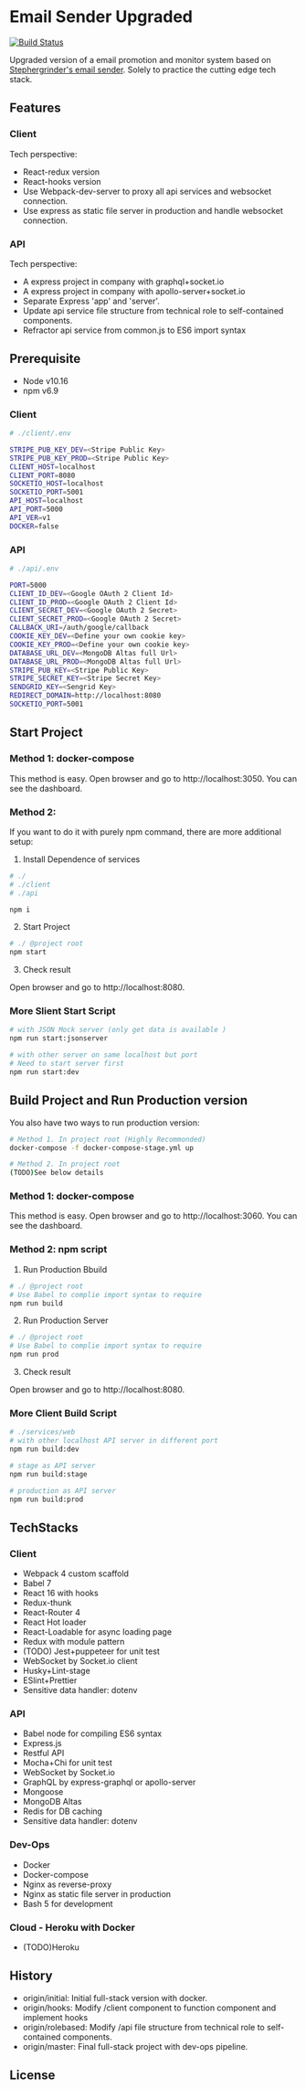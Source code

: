 # Email Sender Upgraded

[![Build Status](https://travis-ci.org/DanielLin9406/fullstack-emailSender-upgraded.svg?branch=master)](https://travis-ci.org/DanielLin9406/fullstack-emailSender-upgraded)

Upgraded version of a email promotion and monitor system based on [Stephergrinder's email sender](https://github.com/StephenGrider/FullstackReactCode). Solely to practice the cutting edge tech stack.

## Features

### Client

Tech perspective:

- React-redux version
- React-hooks version
- Use Webpack-dev-server to proxy all api services and websocket connection.
- Use express as static file server in production and handle websocket connection.

### API

Tech perspective:

- A express project in company with graphql+socket.io
- A express project in company with apollo-server+socket.io
- Separate Express 'app' and 'server'.
- Update api service file structure from technical role to self-contained components.
- Refractor api service from common.js to ES6 import syntax

## Prerequisite

- Node v10.16
- npm v6.9

### Client

```bash
# ./client/.env

STRIPE_PUB_KEY_DEV=<Stripe Public Key>
STRIPE_PUB_KEY_PROD=<Stripe Public Key>
CLIENT_HOST=localhost
CLIENT_PORT=8080
SOCKETIO_HOST=localhost
SOCKETIO_PORT=5001
API_HOST=localhost
API_PORT=5000
API_VER=v1
DOCKER=false
```

### API

```bash
# ./api/.env

PORT=5000
CLIENT_ID_DEV=<Google OAuth 2 Client Id>
CLIENT_ID_PROD=<Google OAuth 2 Client Id>
CLIENT_SECRET_DEV=<Google OAuth 2 Secret>
CLIENT_SECRET_PROD=<Google OAuth 2 Secret>
CALLBACK_URI=/auth/google/callback
COOKIE_KEY_DEV=<Define your own cookie key>
COOKIE_KEY_PROD=<Define your own cookie key>
DATABASE_URL_DEV=<MongoDB Altas full Url>
DATABASE_URL_PROD=<MongoDB Altas full Url>
STRIPE_PUB_KEY=<Stripe Public Key>
STRIPE_SECRET_KEY=<Stripe Secret Key>
SENDGRID_KEY=<Sengrid Key>
REDIRECT_DOMAIN=http://localhost:8080
SOCKETIO_PORT=5001

```

## Start Project

### Method 1: docker-compose

This method is easy.
Open browser and go to http://localhost:3050.
You can see the dashboard.

### Method 2:

If you want to do it with purely npm command, there are more additional setup:

1. Install Dependence of services

```bash
# ./
# ./client
# ./api

npm i
```

2. Start Project

```bash
# ./ @project root
npm start
```

3. Check result

Open browser and go to http://localhost:8080.

### More Slient Start Script

```bash
# with JSON Mock server (only get data is available )
npm run start:jsonserver

# with other server on same localhost but port
# Need to start server first
npm run start:dev
```

## Build Project and Run Production version

You also have two ways to run production version:

```bash
# Method 1. In project root (Highly Recommonded)
docker-compose -f docker-compose-stage.yml up

# Method 2. In project root
(TODO)See below details
```

### Method 1: docker-compose

This method is easy.
Open browser and go to http://localhost:3060.
You can see the dashboard.

### Method 2: npm script

1. Run Production Bbuild

```bash
# ./ @project root
# Use Babel to complie import syntax to require
npm run build
```

2. Run Production Server

```bash
# ./ @project root
# Use Babel to complie import syntax to require
npm run prod
```

3. Check result

Open browser and go to http://localhost:8080.

### More Client Build Script

```bash
# ./services/web
# with other localhost API server in different port
npm run build:dev

# stage as API server
npm run build:stage

# production as API server
npm run build:prod
```

## TechStacks

### Client

- Webpack 4 custom scaffold
- Babel 7
- React 16 with hooks
- Redux-thunk
- React-Router 4
- React Hot loader
- React-Loadable for async loading page
- Redux with module pattern
- (TODO) Jest+puppeteer for unit test
- WebSocket by Socket.io client
- Husky+Lint-stage
- ESlint+Prettier
- Sensitive data handler: dotenv

### API

- Babel node for compiling ES6 syntax
- Express.js
- Restful API
- Mocha+Chi for unit test
- WebSocket by Socket.io
- GraphQL by express-graphql or apollo-server
- Mongoose
- MongoDB Altas
- Redis for DB caching
- Sensitive data handler: dotenv

### Dev-Ops

- Docker
- Docker-compose
- Nginx as reverse-proxy
- Nginx as static file server in production
- Bash 5 for development

### Cloud - Heroku with Docker

- (TODO)Heroku

## History

- origin/initial: Initial full-stack version with docker.
- origin/hooks: Modify /client component to function component and implement hooks
- origin/rolebased: Modify /api file structure from technical role to self-contained components.
- origin/master: Final full-stack project with dev-ops pipeline.

## License
